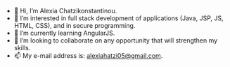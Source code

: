 - 👋 Hi, I’m Alexia Chatzikonstantinou.
- 👀 I’m interested in full stack development of applications (Java, JSP, JS, HTML, CSS), and in secure programming.
- 🌱 I’m currently learning AngularJS.
- 💞️ I’m looking to collaborate on any opportunity that will strengthen my skills.
- 📫 My e-mail address is: alexiahatzi05@gmail.com.

<!---
alexhatz05/alexhatz05 is a ✨ special ✨ repository because its `README.md` (this file) appears on your GitHub profile.
You can click the Preview link to take a look at your changes.
--->
